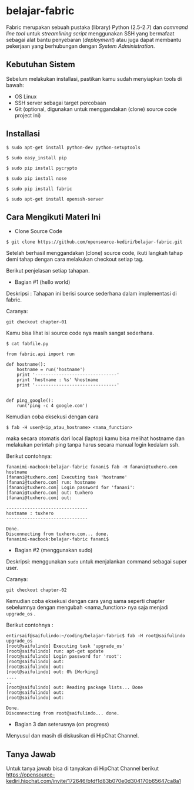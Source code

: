 belajar-fabric
==============

Fabric merupakan sebuah pustaka (library) Python (2.5-2.7) dan *command line tool* untuk *streamlining script* menggunakan SSH yang bermafaat sebagai alat bantu penyebaran (*deployment*) atau juga dapat membantu pekerjaan yang berhubungan dengan *System Administration*.

Kebutuhan Sistem
----------------

Sebelum melakukan installasi, pastikan kamu sudah menyiapkan tools di bawah:
- OS Linux
- SSH server sebagai target percobaan
- Git (optional, digunakan untuk menggandakan (clone) source code project ini)

Installasi
----------

```
$ sudo apt-get install python-dev python-setuptools

$ sudo easy_install pip

$ sudo pip install pycrypto

$ sudo pip install nose

$ sudo pip install fabric

$ sudo apt-get install openssh-server

```

Cara Mengikuti Materi Ini
-------------------------
- Clone Source Code

`$ git clone https://github.com/opensource-kediri/belajar-fabric.git`

Setelah berhasil menggandakan (clone) source code, ikuti langkah tahap demi tahap dengan cara melakukan checkout setiap tag.

Berikut penjelasan setiap tahapan.

- Bagian #1 (hello world)

Deskripsi : Tahapan ini berisi source sederhana dalam implementasi di fabric.

Caranya:

`git checkout chapter-01`

Kamu bisa lihat isi source code nya masih sangat sederhana.

`$ cat fabfile.py`

```
from fabric.api import run

def hostname():
    hostname = run('hostname')
    print '-------------------------------'
    print 'hostname : %s' %hostname
    print '-------------------------------'


def ping_google():
    run('ping -c 4 google.com')

```

Kemudian coba eksekusi dengan cara

`$ fab -H user@<ip_atau_hostname> <nama_function>`

maka secara otomatis dari local (laptop) kamu bisa melihat hostname dan melakukan perintah ping tanpa harus secara manual login kedalam ssh.

Berikut contohnya:

```
fananimi-macbook:belajar-fabric fanani$ fab -H fanani@tuxhero.com hostname
[fanani@tuxhero.com] Executing task 'hostname'
[fanani@tuxhero.com] run: hostname
[fanani@tuxhero.com] Login password for 'fanani':
[fanani@tuxhero.com] out: tuxhero
[fanani@tuxhero.com] out:

-------------------------------
hostname : tuxhero
-------------------------------

Done.
Disconnecting from tuxhero.com... done.
fananimi-macbook:belajar-fabric fanani$

```

- Bagian #2 (menggunakan sudo)

Deskripsi: menggunakan `sudo` untuk menjalankan command sebagai super user.

Caranya:

`git checkout chapter-02`

Kemudian coba eksekusi dengan cara yang sama seperti chapter sebelumnya dengan mengubah <nama_function> nya saja menjadi `upgrade_os` .

Berikut contohnya :

```
entirsaif@saifulindo:~/coding/belajar-fabric$ fab -H root@saifulindo upgrade_os
[root@saifulindo] Executing task 'upgrade_os'
[root@saifulindo] run: apt-get update
[root@saifulindo] Login password for 'root': 
[root@saifulindo] out: 
[root@saifulindo] out: 
[root@saifulindo] out: 0% [Working]
....
..
[root@saifulindo] out: Reading package lists... Done
[root@saifulindo] out: 
[root@saifulindo] out: 

Done.
Disconnecting from root@saifulindo... done.

```

- Bagian 3 dan seterusnya (on progress)

Menyusul dan masih di diskusikan di HipChat Channel.

Tanya Jawab
-----------

Untuk tanya jawab bisa di tanyakan di HipChat Channel berikut https://opensource-kediri.hipchat.com/invite/172646/bfdf1d83b070e0d304170b65647ca8a1
